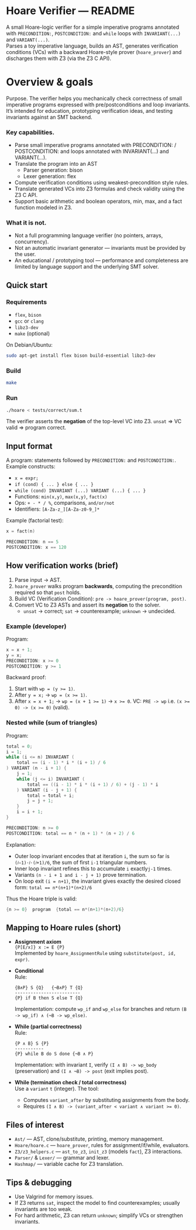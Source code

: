 # Hoare Verifier — README

A small Hoare-logic verifier for a simple imperative programs annotated with `PRECONDITION:`, `POSTCONDITION:` and `while` loops with `INVARIANT(...)` and `VARIANT(...)`.  
Parses a toy imperative language, builds an AST, generates verification conditions (VCs) with a backward Hoare-style prover (`hoare_prover`) and discharges them with Z3 (via the Z3 C API).


# Overview & goals
Purpose. The verifier helps you mechanically check correctness of small imperative programs expressed with pre/postconditions and loop invariants. It’s intended for education, prototyping verification ideas, and testing invariants against an SMT backend.

### Key capabilities.
- Parse small imperative programs annotated with PRECONDITION: / POSTCONDITION: and loops annotated with INVARIANT(...) and VARIANT(...).
- Translate the program into an AST
   - Parser generation: bison
   - Lexer generation: flex   
- Compute verification conditions using weakest-precondition style rules.
- Translate generated VCs into Z3 formulas and check validity using the Z3 C API.
- Support basic arithmetic and boolean operators, min, max, and a fact function modeled in Z3.

### What it is not.
- Not a full programming language verifier (no pointers, arrays, concurrency).
- Not an automatic invariant generator — invariants must be provided by the user.
- An educational / prototyping tool — performance and completeness are limited by language support and the underlying SMT solver.


## Quick start

### Requirements
- `flex`, `bison`
- `gcc` or `clang`
- `libz3-dev`
- `make` (optional)

On Debian/Ubuntu:
```bash
sudo apt-get install flex bison build-essential libz3-dev
```

### Build
```bash
make
```

### Run
```bash
./hoare < tests/correct/sum.t
```
The verifier asserts the **negation** of the top-level VC into Z3. `unsat` ⇒ VC valid ⇒ program correct.

## Input format

A program: statements followed by `PRECONDITION:` and `POSTCONDITION:`. Example constructs:

- `x = expr;`
- `if (cond) { ... } else { ... }`
- `while (cond) INVARIANT (...) VARIANT (...) { ... }`
- Functions: `min(x,y)`, `max(x,y)`, `fact(x)`
- Ops: `+ - * / %`, comparisons, `and/or/not`
- Identifiers: `[A-Za-z_][A-Za-z0-9_]*`

Example (factorial test):
```c
x = fact(n)

PRECONDITION: n == 5
POSTCONDITION: x == 120
```

## How verification works (brief)

1. Parse input → AST.
2. `hoare_prover` walks program **backwards**, computing the precondition required so that `post` holds.
3. Build VC (Verification Condition): `pre -> hoare_prover(program, post)`.
4. Convert VC to Z3 ASTs and assert its **negation** to the solver.
   - `unsat` → correct; `sat` → counterexample; `unknown` → undecided.

### Example (developer)
Program:
```c
x = x + 1;
y = x;
PRECONDITION: x >= 0
POSTCONDITION: y >= 1
```
Backward proof:
1. Start with `wp = (y >= 1)`.
2. After `y = x;` → `wp = (x >= 1)`.
3. After `x = x + 1;` → `wp = (x + 1 >= 1)` → `x >= 0`.
VC: `PRE -> wp` i.e. `(x >= 0) -> (x >= 0)` (valid).

### Nested while (sum of triangles)

Program:
```c
total = 0;
i = 1;
while (i <= n) INVARIANT (
    total == (i - 1) * i * (i + 1) / 6
) VARIANT (n - i + 1) {
    j = 1;
    while (j <= i) INVARIANT (
        total == ((i - 1) * i * (i + 1) / 6) + (j - 1) * i
    ) VARIANT (i - j + 1) {
        total = total + i;
        j = j + 1;
    }
    i = i + 1;
}

PRECONDITION: n >= 0
POSTCONDITION: total == n * (n + 1) * (n + 2) / 6
```

Explanation:

- Outer loop invariant encodes that at iteration ```i```, the sum so far is ```(𝑖−1)⋅𝑖⋅(𝑖+1)/6```, the sum of first ```i-1``` triangular numbers.
- Inner loop invariant refines this to accumulate ```i``` exactly```j-1``` times.
- Variants ```(n - i + 1 and i - j + 1)``` prove termination.
- On loop exit ```(i = n+1)```, the invariant gives exactly the desired closed form: ```total == n*(n+1)*(n+2)/6```

Thus the Hoare triple is valid:
```c
{n >= 0}  program  {total == n*(n+1)*(n+2)/6}
```


## Mapping to Hoare rules (short)

- **Assignment axiom**  
  `{P[E/x]} x := E {P}`  
  Implemented by `hoare_AssignmentRule` using `substitute(post, id, expr)`.

- **Conditional**  
  Rule:
  ```
  {B∧P} S {Q}   {¬B∧P} T {Q}
  -------------------------
  {P} if B then S else T {Q}
  ```
  Implementation: compute `wp_if` and `wp_else` for branches and return `(B -> wp_if) ∧ (¬B -> wp_else)`.

- **While (partial correctness)**  
  Rule:
  ```
  {P ∧ B} S {P}
  -----------
  {P} while B do S done {¬B ∧ P}
  ```
  Implementation: with invariant `I`, verify `(I ∧ B) -> wp_body` (preservation) and `(I ∧ ¬B) -> post` (exit implies post).

- **While (termination check / total correctness)**  
  Use a `variant` `t` (integer). The tool:
  - Computes `variant_after` by substituting assignments from the body.
  - Requires `(I ∧ B) -> (variant_after < variant ∧ variant >= 0)`.

## Files of interest
- `Ast/` — AST, clone/substitute, printing, memory management.
- `Hoare/hoare.c` — `hoare_prover`, rules for assignment/if/while, evaluators.
- `Z3/z3_helpers.c` — `ast_to_z3`, `init_z3` (models `fact`), Z3 interactions.
- `Parser/` & `Lexer/` — grammar and lexer.
- `Hashmap/` — variable cache for Z3 translation.

## Tips & debugging
- Use Valgrind for memory issues.
- If Z3 returns `sat`, inspect the model to find counterexamples; usually invariants are too weak.
- For hard arithmetic, Z3 can return `unknown`; simplify VCs or strengthen invariants.
